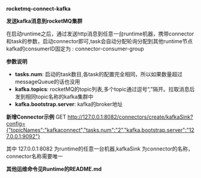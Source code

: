 **rocketmq-connect-kafka**

**发送kafka消息到rocketMQ集群**

在启动runtime之后，通过发送http消息到任意一台runtime机器，携带connector和task的参数，启动connector即可,task会自动分配轮询分配到其他runtime节点
kafka的consumerID固定为 : connector-consumer-group

**参数说明**
- **tasks.num**: 启动的task数目,各task的配置完全相同，所以如果数量超过messageQueue的话也没用
- **kafka.topics**: rocketMQ的topic列表,多个topic通过逗号“,”隔开。拉取消息后发到相同topic名称的kafka集群中
- **kafka.bootstrap.server**: kafka的broker地址


**新增Connector示例**
GET http://127.0.0.1:8082/connectors/create/kafkaSink?config={"topicNames":"kafkaconnect","tasks.num":"2","kafka.bootstrap.server":"127.0.0.1:9092"}

其中 127.0.0.1:8082 为runtime的任意一台机器,kafkaSink 为connector的名称，connector名称需要唯一

**其他运维命令见Runtime的README.md**